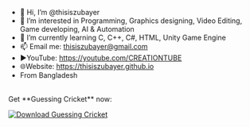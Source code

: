 - 👋 Hi, I’m @thisiszubayer
- 👀 I’m interested in Programming, Graphics designing, Video Editing, Game developing, AI & Automation
- 🌱 I’m currently learning C, C++, C#, HTML, Unity Game Engine
- 📫 Email me: thisiszubayer@gmail.com 
- ▶️YouTube: https://youtube.com/CREATIONTUBE
- 🌐Website: https://thisiszubayer.github.io
- From Bangladesh


<br>
Get **Guessing Cricket** now: 
<br>
 
 
[![Download Guessing Cricket](https://a.fsdn.com/con/app/sf-download-button)](https://sourceforge.net/projects/guessing-cricket/files/latest/download)
